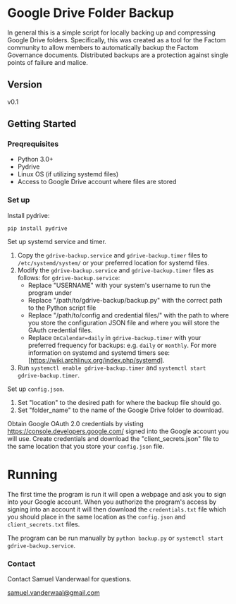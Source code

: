 # Google Drive Folder Backup

In general this is a simple script for locally backing up and compressing Google Drive folders. Specifically, this was created as a tool for the Factom community to allow members to automatically backup the Factom Governance documents. Distributed backups are a protection against single points of failure and malice. 

## Version
v0.1

## Getting Started

### Preqrequisites

* Python 3.0+
* Pydrive
* Linux OS (if utilizing systemd files)
* Access to Google Drive account where files are stored


### Set up
Install pydrive:

`pip install pydrive`

Set up systemd service and timer. 

1. Copy the `gdrive-backup.service` and `gdrive-backup.timer` files to `/etc/systemd/system/` or your preferred location for systemd files. 
2. Modify the `gdrive-backup.service` and `gdrive-backup.timer` files as follows:
    for `gdrive-backup.service`:
    * Replace "USERNAME" with your system's username to run the program under
    * Replace "/path/to/gdrive-backup/backup.py" with the correct path to the Python script file
    * Replace "/path/to/config and credential files/" with the path to where you store the configuration JSON file and where you will store the GAuth credential files. 
    * Replace `OnCalendar=daily` in `gdrive-backup.timer` with your preferred frequency for backups: e.g. `daily` or `monthly`. For more information on systemd and systemd timers see: [https://wiki.archlinux.org/index.php/systemd]. 
3. Run `systemctl enable gdrive-backup.timer` and `systemctl start gdrive-backup.timer`. 

Set up `config.json`.

1. Set "location" to the desired path for where the backup file should go.
2. Set "folder_name" to the name of the Google Drive folder to download.

Obtain Google OAuth 2.0 credentials by visting https://console.developers.google.com/ signed into the Google account you will use. Create credentials and download the "client_secrets.json" file to the same location that you store your `config.json` file. 

# Running
The first time the program is run it will open a webpage and ask you to sign into your Google account. When you authorize the program's access by signing into an account it will then download the `credentials.txt` file which you should place in the same location as the `config.json` and `client_secrets.txt` files. 

The program can be run manually by `python backup.py` or `systemctl start gdrive-backup.service`.

### Contact

Contact Samuel Vanderwaal for questions.

samuel.vanderwaal@gmail.com
